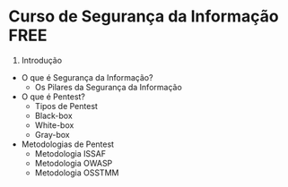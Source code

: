 # Curso de Segurança da Informação FREE

1. Introdução
  - O que é Segurança da Informação?
     - Os Pilares da Segurança da Informação
  - O que é Pentest?
     - Tipos de Pentest
      - Black-box
      - White-box
      - Gray-box
  - Metodologias de Pentest
     - Metodologia ISSAF
     - Metodologia OWASP
     - Metodologia OSSTMM

